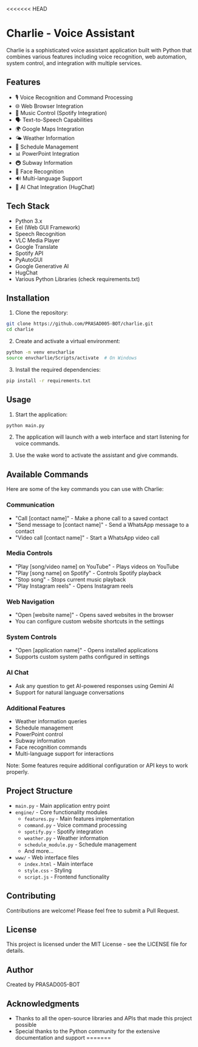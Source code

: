 <<<<<<< HEAD
# Charlie - Voice Assistant

Charlie is a sophisticated voice assistant application built with Python that combines various features including voice recognition, web automation, system control, and integration with multiple services.

## Features

- 🎙️ Voice Recognition and Command Processing
- 🌐 Web Browser Integration
- 🎵 Music Control (Spotify Integration)
- 🗣️ Text-to-Speech Capabilities
- 🌍 Google Maps Integration
- 🌤️ Weather Information
- 📅 Schedule Management
- 📊 PowerPoint Integration
- 🚇 Subway Information
- 👤 Face Recognition
- 🔊 Multi-language Support
- 🤖 AI Chat Integration (HugChat)

## Tech Stack

- Python 3.x
- Eel (Web GUI Framework)
- Speech Recognition
- VLC Media Player
- Google Translate
- Spotify API
- PyAutoGUI
- Google Generative AI
- HugChat
- Various Python Libraries (check requirements.txt)

## Installation

1. Clone the repository:
```bash
git clone https://github.com/PRASAD005-BOT/charlie.git
cd charlie
```

2. Create and activate a virtual environment:
```bash
python -m venv envcharlie
source envcharlie/Scripts/activate  # On Windows
```

3. Install the required dependencies:
```bash
pip install -r requirements.txt
```

## Usage

1. Start the application:
```bash
python main.py
```

2. The application will launch with a web interface and start listening for voice commands.

3. Use the wake word to activate the assistant and give commands.

## Available Commands

Here are some of the key commands you can use with Charlie:

### Communication
- "Call [contact name]" - Make a phone call to a saved contact
- "Send message to [contact name]" - Send a WhatsApp message to a contact
- "Video call [contact name]" - Start a WhatsApp video call

### Media Controls
- "Play [song/video name] on YouTube" - Plays videos on YouTube
- "Play [song name] on Spotify" - Controls Spotify playback
- "Stop song" - Stops current music playback
- "Play Instagram reels" - Opens Instagram reels

### Web Navigation
- "Open [website name]" - Opens saved websites in the browser
- You can configure custom website shortcuts in the settings

### System Controls
- "Open [application name]" - Opens installed applications
- Supports custom system paths configured in settings

### AI Chat
- Ask any question to get AI-powered responses using Gemini AI
- Support for natural language conversations

### Additional Features
- Weather information queries
- Schedule management
- PowerPoint control
- Subway information
- Face recognition commands
- Multi-language support for interactions

Note: Some features require additional configuration or API keys to work properly.

## Project Structure

- `main.py` - Main application entry point
- `engine/` - Core functionality modules
  - `features.py` - Main features implementation
  - `command.py` - Voice command processing
  - `spotify.py` - Spotify integration
  - `weather.py` - Weather information
  - `schedule_module.py` - Schedule management
  - And more...
- `www/` - Web interface files
  - `index.html` - Main interface
  - `style.css` - Styling
  - `script.js` - Frontend functionality

## Contributing

Contributions are welcome! Please feel free to submit a Pull Request.

## License

This project is licensed under the MIT License - see the LICENSE file for details.

## Author

Created by PRASAD005-BOT

## Acknowledgments

- Thanks to all the open-source libraries and APIs that made this project possible
- Special thanks to the Python community for the extensive documentation and support
=======


